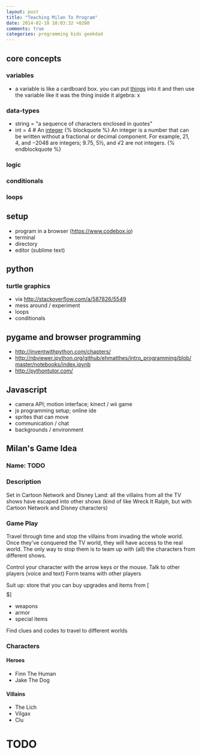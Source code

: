 ```yaml
---
layout: post
title: "Teaching Milan To Program"
date: 2014-02-10 10:03:32 +0200
comments: true
categories: programming kids geekdad
---
```


## core concepts
### variables
- a variable is like a cardboard box. you can put [things](#data-types) into it
  and then use the variable like it was the thing inside it
  algebra: x
### data-types
- string = "a sequence of characters enclosed in quotes"
- int = 4 # An [integer](http://en.wikipedia.org/wiki/Integer)
{% blockquote %}
An integer is a number that can be written without a fractional or decimal component.
For example, 21, 4, and −2048 are integers; 9.75, 5½, and √2 are not integers.
{% endblockquote %}

### logic
### conditionals
### loops


## setup
- program in a browser (https://www.codebox.io)
- terminal
- directory
- editor (sublime text)

## python
### turtle graphics
- via http://stackoverflow.com/a/587826/5549
- mess around / experiment
- loops
- conditionals

## pygame and browser programming
- http://inventwithpython.com/chapters/
- http://nbviewer.ipython.org/github/ehmatthes/intro_programming/blob/master/notebooks/index.ipynb
- http://pythontutor.com/

## Javascript
- camera API; motion interface; kinect / wii game
- js programming setup; online ide
- sprites that can move
- communication / chat
- backgrounds / environment

## Milan's Game Idea

### Name: TODO

### Description

Set in Cartoon Network and Disney Land: all the villains from all the TV shows have escaped
into other shows (kind of like Wreck It Ralph, but with Cartoon Network and Disney characters)

### Game Play

Travel through time and stop the villains from invading the whole world.
Once they've conquered the TV world, they will have access to the real world.
The only way to stop them is to team up with (all) the characters from different
shows.

Control your character with the arrow keys or the mouse.
Talk to other players (voice and text)
Form teams with other players

Suit up: store that you can buy upgrades and items from [$$$$$]
- weapons
- armor
- special items

Find clues and codes to travel to different worlds

### Characters

#### Heroes

- Finn The Human
- Jake The Dog

#### Villains

- The Lich
- Vilgax
- Clu

# TODO

